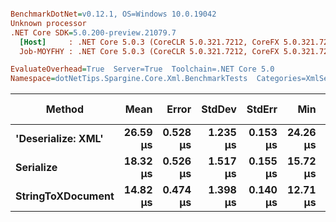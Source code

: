 ``` ini

BenchmarkDotNet=v0.12.1, OS=Windows 10.0.19042
Unknown processor
.NET Core SDK=5.0.200-preview.21079.7
  [Host]     : .NET Core 5.0.3 (CoreCLR 5.0.321.7212, CoreFX 5.0.321.7212), X64 RyuJIT
  Job-MOYFHY : .NET Core 5.0.3 (CoreCLR 5.0.321.7212, CoreFX 5.0.321.7212), X64 RyuJIT

EvaluateOverhead=True  Server=True  Toolchain=.NET Core 5.0  
Namespace=dotNetTips.Spargine.Core.Xml.BenchmarkTests  Categories=XmlSerialization  

```
|             Method |     Mean |    Error |   StdDev |   StdErr |      Min |       Q1 |   Median |       Q3 |      Max |     Op/s | CI99.9% Margin | Iterations | Kurtosis | MValue | Skewness | Rank | LogicalGroup | Baseline |  Gen 0 |  Gen 1 | Gen 2 | Allocated | Code Size |
|------------------- |---------:|---------:|---------:|---------:|---------:|---------:|---------:|---------:|---------:|---------:|---------------:|-----------:|---------:|-------:|---------:|-----:|------------- |--------- |-------:|-------:|------:|----------:|----------:|
| **&#39;Deserialize: XML&#39;** | **26.59 μs** | **0.528 μs** | **1.235 μs** | **0.153 μs** | **24.26 μs** | **25.78 μs** | **26.24 μs** | **27.46 μs** | **29.56 μs** | **37,608.6** |      **0.5285 μs** |      **65.00** |    **2.521** |  **2.545** |   **0.5526** |    **3** |            ***** |       **No** | **2.0142** |      **-** |     **-** |  **18.33 KB** |   **0.38 KB** |
|          **Serialize** | **18.32 μs** | **0.526 μs** | **1.517 μs** | **0.155 μs** | **15.72 μs** | **17.19 μs** | **18.18 μs** | **19.21 μs** | **22.19 μs** | **54,586.5** |      **0.5257 μs** |      **96.00** |    **2.574** |  **2.960** |   **0.4881** |    **2** |            ***** |       **No** | **2.2583** | **0.0305** |     **-** |  **19.73 KB** |   **0.42 KB** |
|  **StringToXDocument** | **14.82 μs** | **0.474 μs** | **1.398 μs** | **0.140 μs** | **12.71 μs** | **13.62 μs** | **14.65 μs** | **15.77 μs** | **18.59 μs** | **67,457.1** |      **0.4742 μs** |     **100.00** |    **2.526** |  **2.667** |   **0.5986** |    **1** |            ***** |       **No** | **1.7090** |      **-** |     **-** |  **15.52 KB** |   **0.37 KB** |
